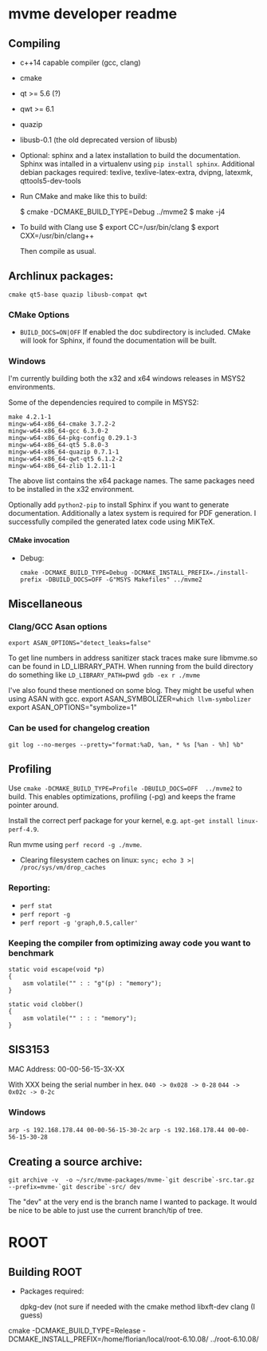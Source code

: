 # mvme developer readme

## Compiling

* c++14 capable compiler (gcc, clang)
* cmake
* qt >= 5.6 (?)
* qwt >= 6.1
* quazip
* libusb-0.1 (the old deprecated version of libusb)
* Optional: sphinx and a latex installation to build the documentation.
  Sphinx was intalled in a virtualenv using `pip install sphinx`.
  Additional debian packages required: texlive, texlive-latex-extra, dvipng,
  latexmk, qttools5-dev-tools

* Run CMake and make like this to build:

    $ cmake -DCMAKE_BUILD_TYPE=Debug ../mvme2
    $ make -j4

* To build with Clang use
    $ export CC=/usr/bin/clang
    $ export CXX=/usr/bin/clang++

  Then compile as usual.

## Archlinux packages:
`cmake qt5-base quazip libusb-compat qwt`

### CMake Options
* `BUILD_DOCS=ON|OFF`
  If enabled the doc subdirectory is included. CMake will look for Sphinx, if
  found the documentation will be built.

### Windows

I'm currently building both the x32 and x64 windows releases in MSYS2
environments.

Some of the dependencies required to compile in MSYS2:

    make 4.2.1-1
    mingw-w64-x86_64-cmake 3.7.2-2
    mingw-w64-x86_64-gcc 6.3.0-2
    mingw-w64-x86_64-pkg-config 0.29.1-3
    mingw-w64-x86_64-qt5 5.8.0-3
    mingw-w64-x86_64-quazip 0.7.1-1
    mingw-w64-x86_64-qwt-qt5 6.1.2-2
    mingw-w64-x86_64-zlib 1.2.11-1

The above list contains the x64 package names. The same packages need to be
installed in the x32 environment.

Optionally add `python2-pip` to install Sphinx if you want to generate
documentation. Additionally a latex system is required for PDF generation. I
successfully compiled the generated latex code using MiKTeX.

#### CMake invocation
* Debug:

  `cmake -DCMAKE_BUILD_TYPE=Debug -DCMAKE_INSTALL_PREFIX=./install-prefix -DBUILD_DOCS=OFF -G"MSYS Makefiles" ../mvme2`


## Miscellaneous

### Clang/GCC Asan options
`export ASAN_OPTIONS="detect_leaks=false"`

To get line numbers in address sanitizer stack traces make sure libmvme.so can
be found in LD_LIBRARY_PATH. When running from the build directory do something like
`LD_LIBRARY_PATH=`pwd` gdb -ex r ./mvme`

I've also found these mentioned on some blog. They might be useful when using ASAN with gcc.
export ASAN_SYMBOLIZER=`which llvm-symbolizer`
export ASAN_OPTIONS="symbolize=1"


### Can be used for changelog creation
`git log --no-merges --pretty="format:%aD, %an, * %s [%an - %h] %b"`

## Profiling

Use `cmake -DCMAKE_BUILD_TYPE=Profile -DBUILD_DOCS=OFF  ../mvme2` to build.
This enables optimizations,  profiling (-pg) and keeps the frame pointer
around.

Install the correct perf package for your kernel, e.g. `apt-get install linux-perf-4.9`.

Run mvme using `perf record -g ./mvme`.

* Clearing filesystem caches on linux:
    `sync; echo 3 >| /proc/sys/vm/drop_caches`

### Reporting:
* `perf stat`
* `perf report -g`
* `perf report -g 'graph,0.5,caller'`

### Keeping the compiler from optimizing away code you want to benchmark

```
static void escape(void *p)
{
    asm volatile("" : : "g"(p) : "memory");
}

static void clobber()
{
    asm volatile("" : : : "memory");
}
```

## SIS3153
MAC Address: 00-00-56-15-3X-XX

With XXX being the serial number in hex.
`040 -> 0x028 -> 0-28`
`044 -> 0x02c -> 0-2c`

### Windows
`arp -s 192.168.178.44 00-00-56-15-30-2c`
`arp -s 192.168.178.44 00-00-56-15-30-28`

## Creating a source archive:

```
git archive -v  -o ~/src/mvme-packages/mvme-`git describe`-src.tar.gz --prefix=mvme-`git describe`-src/ dev
```

The "dev" at the very end is the branch name I wanted to package. It would be
nice to be able to just use the current branch/tip of tree.

# ROOT

## Building ROOT

* Packages required:

  dpkg-dev      (not sure if needed with the cmake method
  libxft-dev
  clang         (I guess)

cmake -DCMAKE_BUILD_TYPE=Release -DCMAKE_INSTALL_PREFIX=/home/florian/local/root-6.10.08/ ../root-6.10.08/
